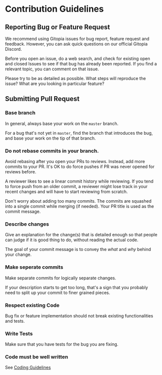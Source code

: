 # Contribution Guidelines

## Reporting Bug or Feature Request

We recommend using Gitopia issues for bug report, feature request and feedback. However, you can ask quick questions on our official Gitopia Discord.

Before you open an issue, do a web search, and check for existing open and closed Issues to see if that bug has already been reported. If you find a relevant topic, you can comment on that issue.

Please try to be as detailed as possible. What steps will reproduce the issue? What are you looking in particular feature?

## Submitting Pull Request

### Base branch

In general, always base your work on the `master` branch.

For a bug that's not yet in `master`, find the branch that introduces the bug, and base your work on the tip of that branch.

### Do not rebase commits in your branch. 

Avoid rebasing after you open your PRs to reviews. Instead, add more commits to your PR. It's OK to do force pushes if PR was never opened for reviews before.

A reviewer likes to see a linear commit history while reviewing. If you tend to force push from an older commit, a reviewer might lose track in your recent changes and will have to start reviewing from scratch.

Don't worry about adding too many commits. The commits are squashed into a single commit while merging (if needed). Your PR title is used as the commit message.

### Describe changes

Give an explanation for the change(s) that is detailed enough so that people can judge if it is good thing to do, without reading the actual code. 

The goal of your commit message is to convey the _what_ and _why_ behind your change.

### Make seperate commits

Make separate commits for logically separate changes. 

If your description starts to get too long, that's a sign that you probably need to split up your commit to finer grained pieces.

### Respect existing Code

Bug fix or feature implementation should not break existing functionalities and tests.

### Write Tests

Make sure that you have tests for the bug you are fixing. 

### Code must be well written

See [Coding Guidelines](#)
